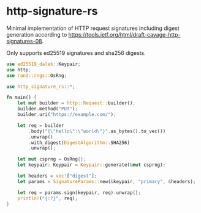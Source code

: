 # http-signature-rs

Minimal implementation of HTTP request signatures including digest generation according to <https://tools.ietf.org/html/draft-cavage-http-signatures-08>.

Only supports ed25519 signatures and sha256 digests.

```rust
use ed25519_dalek::Keypair;
use http;
use rand::rngs::OsRng;

use http_signature_rs::*;

fn main() {
    let mut builder = http::Request::builder();
    builder.method("PUT");
    builder.uri("https://example.com/");

    let req = builder
        .body("{\"hello\":\"world\"}".as_bytes().to_vec())
        .unwrap()
        .with_digest(DigestAlgorithm::SHA256)
        .unwrap();

    let mut csprng = OsRng{};
    let keypair: Keypair = Keypair::generate(&mut csprng);

    let headers = vec!["digest"];
    let params = SignatureParams::new(&keypair, "primary", &headers);

    let req = params.sign(keypair, req).unwrap();
    println!("{:?}", req);
}
```
